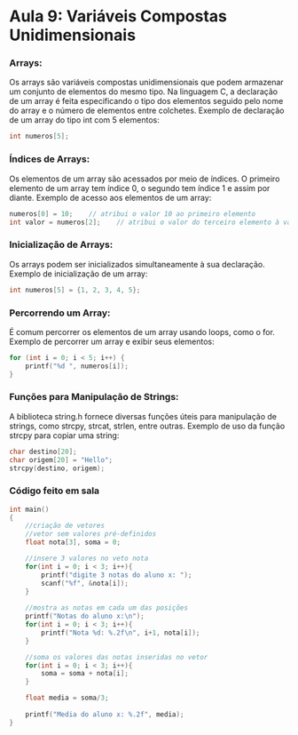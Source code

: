 # Aula 9: Variáveis Compostas Unidimensionais

### Arrays:

Os arrays são variáveis compostas unidimensionais que podem armazenar um conjunto de elementos do mesmo tipo.
Na linguagem C, a declaração de um array é feita especificando o tipo dos elementos seguido pelo nome do array e o número de elementos entre colchetes. Exemplo de declaração de um array do tipo int com 5 elementos:
```C
int numeros[5];
```

### Índices de Arrays:

Os elementos de um array são acessados por meio de índices.
O primeiro elemento de um array tem índice 0, o segundo tem índice 1 e assim por diante. Exemplo de acesso aos elementos de um array:
```C
numeros[0] = 10;    // atribui o valor 10 ao primeiro elemento
int valor = numeros[2];    // atribui o valor do terceiro elemento à variável 'valor'
```

### Inicialização de Arrays:
Os arrays podem ser inicializados simultaneamente à sua declaração. Exemplo de inicialização de um array:
```C
int numeros[5] = {1, 2, 3, 4, 5};
```

### Percorrendo um Array:
É comum percorrer os elementos de um array usando loops, como o for. Exemplo de percorrer um array e exibir seus elementos:
```C
for (int i = 0; i < 5; i++) {
    printf("%d ", numeros[i]);
}
```

### Funções para Manipulação de Strings:
A biblioteca string.h fornece diversas funções úteis para manipulação de strings, como strcpy, strcat, strlen, entre outras.
Exemplo de uso da função strcpy para copiar uma string:

```C
char destino[20];
char origem[20] = "Hello";
strcpy(destino, origem);
```

### Código feito em sala

```C
int main()
{
    //criação de vetores
    //vetor sem valores pré-definidos
    float nota[3], soma = 0;

    //insere 3 valores no veto nota
    for(int i = 0; i < 3; i++){
        printf("digite 3 notas do aluno x: ");
        scanf("%f", &nota[i]);
    }
    
    //mostra as notas em cada um das posições
    printf("Notas do aluno x:\n");
    for(int i = 0; i < 3; i++){
        printf("Nota %d: %.2f\n", i+1, nota[i]);
    }

    //soma os valores das notas inseridas no vetor
    for(int i = 0; i < 3; i++){
        soma = soma + nota[i];
    }

    float media = soma/3;
    
    printf("Media do aluno x: %.2f", media);
}
```
